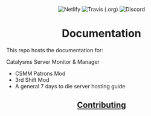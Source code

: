 <div align=center>

![Netlify](https://img.shields.io/netlify/634d4258-e312-4f70-8e1a-02c14897ef30?label=Netlify&logo=netlify)
![Travis (.org)](https://img.shields.io/travis/CatalysmsServerManager/docs?label=Travis&logo=travis)
![Discord](https://img.shields.io/discord/336821518250147850?label=Discord&logo=discord)

# Documentation
</div>

This repo hosts the documentation for:

  Catalysms Server Monitor & Manager
- CSMM Patrons Mod
- 3rd Shift Mod
- A general 7 days to die server hosting guide

<div align=center>

## [Contributing](https://docs.csmm.app/en/contributing.html)

</div>

